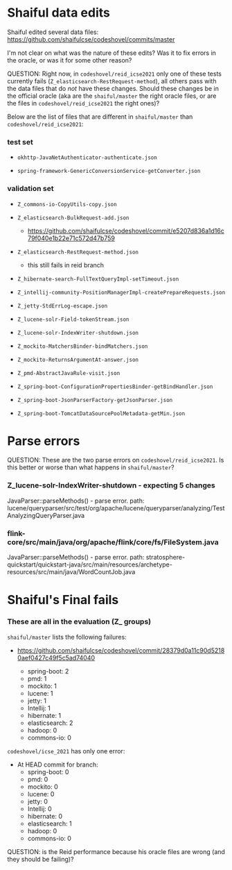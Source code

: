 # Shaiful data edits

Shaiful edited several data files: https://github.com/shaifulcse/codeshovel/commits/master

I'm not clear on what was the nature of these edits? Was it to fix errors in the oracle, or was it for some other reason?

QUESTION: Right now, in `codeshovel/reid_icse2021` only one of these tests currently fails (`Z_elasticsearch-RestRequest-method`), all others pass with the data files that do _not_ have these changes. Should these changes be in the official oracle (aka are the `shaiful/master` the right oracle files, or are the files in `codeshovel/reid_icse2021` the right ones)?

Below are the list of files that are different in `shaiful/master` than `codeshovel/reid_icse2021`:

### test set

* `okhttp-JavaNetAuthenticator-authenticate.json`

* `spring-framework-GenericConversionService-getConverter.json`

### validation set

* `Z_commons-io-CopyUtils-copy.json`

* `Z_elasticsearch-BulkRequest-add.json`

	* https://github.com/shaifulcse/codeshovel/commit/e5207d836a1d16c79f040e1b22e71c572d47b759

* `Z_elasticsearch-RestRequest-method.json`

	* this still fails in reid branch

* `Z_hibernate-search-FullTextQueryImpl-setTimeout.json`

* `Z_intellij-community-PositionManagerImpl-createPrepareRequests.json`

* `Z_jetty-StdErrLog-escape.json` 

* `Z_lucene-solr-Field-tokenStream.json` 

* `Z_lucene-solr-IndexWriter-shutdown.json` 

* `Z_mockito-MatchersBinder-bindMatchers.json`

* `Z_mockito-ReturnsArgumentAt-answer.json`

* `Z_pmd-AbstractJavaRule-visit.json`

* `Z_spring-boot-ConfigurationPropertiesBinder-getBindHandler.json`

* `Z_spring-boot-JsonParserFactory-getJsonParser.json`

* `Z_spring-boot-TomcatDataSourcePoolMetadata-getMin.json`


# Parse errors

QUESTION: These are the two parse errors on `codeshovel/reid_icse2021`. Is this better or worse than what happens in `shaiful/master`?

### Z_lucene-solr-IndexWriter-shutdown - expecting 5 changes

JavaParser::parseMethods() - parse error. path: lucene/queryparser/src/test/org/apache/lucene/queryparser/analyzing/TestAnalyzingQueryParser.java


### flink-core/src/main/java/org/apache/flink/core/fs/FileSystem.java

JavaParser::parseMethods() - parse error. path: stratosphere-quickstart/quickstart-java/src/main/resources/archetype-resources/src/main/java/WordCountJob.java


# Shaiful's Final fails

### These are all in the evaluation (Z_ groups)

`shaiful/master` lists the following failures:

* https://github.com/shaifulcse/codeshovel/commit/28379d0a11c90d52180aef0427c49f5c5ad74040

	* spring-boot: 2
	* pmd: 1
	* mockito: 1
	* lucene: 1
	* jetty: 1
	* Intellij: 1
	* hibernate: 1
	* elasticsearch: 2
	* hadoop: 0
	* commons-io: 0

`codeshovel/icse_2021` has only one error:

* At HEAD commit for branch:
	* spring-boot: 0
	* pmd: 0
	* mockito: 0
	* lucene: 0
	* jetty: 0
	* Intellij: 0
	* hibernate: 0
	* elasticsearch: 1
	* hadoop: 0
	* commons-io: 0

QUESTION: is the Reid performance because his oracle files are wrong (and they should be failing)?

